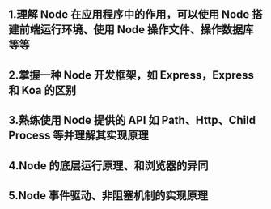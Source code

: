 ## 1.理解 Node 在应用程序中的作用，可以使用 Node 搭建前端运行环境、使用 Node 操作文件、操作数据库等等

## 2.掌握一种 Node 开发框架，如 Express，Express 和 Koa 的区别

## 3.熟练使用 Node 提供的 API 如 Path、Http、Child Process 等并理解其实现原理

## 4.Node 的底层运行原理、和浏览器的异同

## 5.Node 事件驱动、非阻塞机制的实现原理
